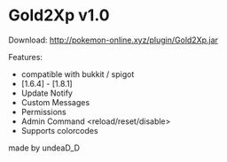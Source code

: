 # Gold2Xp v1.0

Download:
http://pokemon-online.xyz/plugin/Gold2Xp.jar

Features:
 - compatible with bukkit / spigot
 - [1.6.4] - [1.8.1] 
 - Update Notify
 - Custom Messages
 - Permissions
 - Admin Command <reload/reset/disable>
 - Supports colorcodes
 

made by undeaD_D
